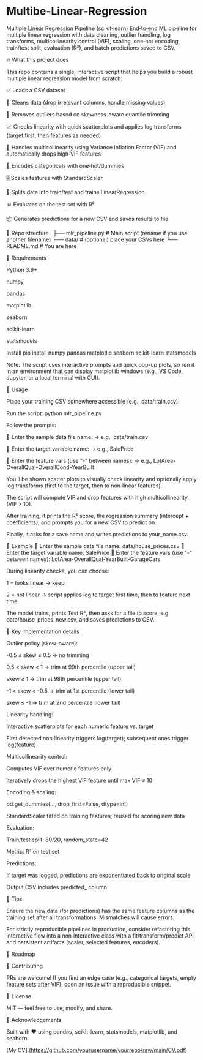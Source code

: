 # Multibe-Linear-Regression
Multiple Linear Regression Pipeline (scikit‑learn)
End‑to‑end ML pipeline for multiple linear regression with data cleaning, outlier handling, log transforms, multicollinearity control (VIF), scaling, one‑hot encoding, train/test split, evaluation (R²), and batch predictions saved to CSV.

   

🔥 What this project does

This repo contains a single, interactive script that helps you build a robust multiple linear regression model from scratch:

✅ Loads a CSV dataset

🧼 Cleans data (drop irrelevant columns, handle missing values)

🧹 Removes outliers based on skewness-aware quantile trimming

📈 Checks linearity with quick scatterplots and applies log transforms (target first, then features as needed)

🧩 Handles multicollinearity using Variance Inflation Factor (VIF) and automatically drops high‑VIF features

🧪 Encodes categoricals with one‑hot/dummies

🎚️ Scales features with StandardScaler

🔄 Splits data into train/test and trains LinearRegression

📊 Evaluates on the test set with R²

📦 Generates predictions for a new CSV and saves results to file

📁 Repo structure
.
├── mlr_pipeline.py           # Main script (rename if you use another filename)
├── data/                     # (optional) place your CSVs here
└── README.md                 # You are here

🧰 Requirements

Python 3.9+

numpy

pandas

matplotlib

seaborn

scikit-learn

statsmodels

Install
pip install numpy pandas matplotlib seaborn scikit-learn statsmodels

Note: The script uses interactive prompts and quick pop-up plots, so run it in an environment that can display matplotlib windows (e.g., VS Code, Jupyter, or a local terminal with GUI).

🚀 Usage

Place your training CSV somewhere accessible (e.g., data/train.csv).

Run the script:
python mlr_pipeline.py

Follow the prompts:

📁 Enter the sample data file name: → e.g., data/train.csv

🎯 Enter the target variable name: → e.g., SalePrice

🔢 Enter the feature vars (use "-" between names): → e.g., LotArea-OverallQual-OverallCond-YearBuilt

You’ll be shown scatter plots to visually check linearity and optionally apply log transforms (first to the target, then to non‑linear features).

The script will compute VIF and drop features with high multicollinearity (VIF > 10).

After training, it prints the R² score, the regression summary (intercept + coefficients), and prompts you for a new CSV to predict on.

Finally, it asks for a save name and writes predictions to your_name.csv.

🧪 Example
📁 Enter the sample data file name: data/house_prices.csv
🎯 Enter the target variable name: SalePrice
🔢 Enter the feature vars (use "-" between names): LotArea-OverallQual-YearBuilt-GarageCars

During linearity checks, you can choose:

1 = looks linear → keep

2 = not linear → script applies log to target first time, then to feature next time

The model trains, prints Test R², then asks for a file to score, e.g. data/house_prices_new.csv, and saves predictions to CSV.

📐 Key implementation details

Outlier policy (skew-aware):

-0.5 ≤ skew ≤ 0.5 → no trimming

0.5 < skew < 1 → trim at 99th percentile (upper tail)

skew ≥ 1 → trim at 98th percentile (upper tail)

-1 < skew < -0.5 → trim at 1st percentile (lower tail)

skew ≤ -1 → trim at 2nd percentile (lower tail)

Linearity handling:

Interactive scatterplots for each numeric feature vs. target

First detected non‑linearity triggers log(target); subsequent ones trigger log(feature)

Multicollinearity control:

Computes VIF over numeric features only

Iteratively drops the highest VIF feature until max VIF ≤ 10

Encoding & scaling:

pd.get_dummies(..., drop_first=False, dtype=int)

StandardScaler fitted on training features; reused for scoring new data

Evaluation:

Train/test split: 80/20, random_state=42

Metric: R² on test set

Predictions:

If target was logged, predictions are exponentiated back to original scale

Output CSV includes predicted_<target> column

📎 Tips

Ensure the new data (for predictions) has the same feature columns as the training set after all transformations. Mismatches will cause errors.

For strictly reproducible pipelines in production, consider refactoring this interactive flow into a non‑interactive class with a fit/transform/predict API and persistent artifacts (scaler, selected features, encoders).

🧭 Roadmap



🤝 Contributing

PRs are welcome! If you find an edge case (e.g., categorical targets, empty feature sets after VIF), open an issue with a reproducible snippet.

📜 License

MIT — feel free to use, modify, and share.

🙌 Acknowledgements

Built with ❤️ using pandas, scikit-learn, statsmodels, matplotlib, and seaborn.

[My CV].(https://github.com/yourusername/yourrepo/raw/main/CV.pdf) 
